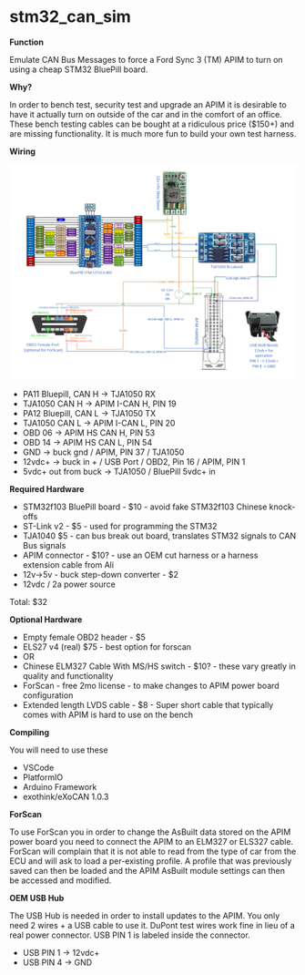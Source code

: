 # stm32_can_sim

**Function**

Emulate CAN Bus Messages to force a Ford Sync 3 (TM) APIM to turn on using a cheap STM32 BluePill board.  

**Why?**

In order to bench test, security test and upgrade an APIM it is desirable to have it actually turn on outside of the car and in the comfort of an office. These bench testing cables can be bought at a ridiculous price ($150+) and are missing functionality. It is much more fun to build your own test harness. 


**Wiring**

![Screenshot](doc/functional_diagram.png)

 - PA11 Bluepill, CAN H -> TJA1050 RX 
 - TJA1050 CAN H -> APIM I-CAN H, PIN 19
 - PA12 Bluepill, CAN L -> TJA1050 TX
 - TJA1050 CAN L -> APIM I-CAN L, PIN 20
 - OBD 06 -> APIM HS CAN H, PIN 53
 - OBD 14 -> APIM HS CAN L, PIN 54
 - GND -> buck gnd / APIM, PIN 37 / TJA1050
 - 12vdc+ -> buck in + / USB Port / OBD2, Pin 16 / APIM, PIN 1
 - 5vdc+ out from buck -> TJA1050 / BluePill 5vdc+ in

**Required Hardware**

 - STM32f103 BluePill board - $10 - avoid fake STM32f103 Chinese knock-offs
 - ST-Link v2 - $5 - used for programming the STM32
 - TJA1040 $5 - can bus break out board, translates STM32 signals to CAN Bus signals 
 - APIM connector - $10? - use an OEM cut harness or a harness extension cable from Ali 
 - 12v->5v  - buck step-down converter - $2
 - 12vdc / 2a power source
 
Total: $32

**Optional Hardware**
 - Empty female OBD2 header - $5
 - ELS27 v4 (real) $75 - best option for forscan
 -  OR
 -  Chinese ELM327 Cable With MS/HS switch - $10? - these vary greatly in quality and functionality
 -  ForScan - free 2mo license - to make changes to APIM power board configuration
 -  Extended length LVDS cable - $8 - Super short cable that typically comes with APIM is hard to use on the bench

**Compiling**

You will need to use these
 - VSCode
 - PlatformIO
 - Arduino Framework 
 - exothink/eXoCAN 1.0.3 
 
**ForScan**

To use ForScan you in order to change the AsBuilt data stored on the APIM power board you need to connect the APIM to an ELM327 or ELS327 cable. 
ForScan will complain that it is not able to read from the type of car from the ECU and will ask to load a per-existing profile. A profile that was previously saved can then be loaded and the APIM AsBuilt module settings can then be accessed and modified.

**OEM USB Hub** 

The USB Hub is needed in order to install updates to the APIM. You only need 2 wires + a USB cable to use it. DuPont test wires work fine in lieu of a real power connector.
USB PIN 1 is labeled inside the connector.
 - USB PIN 1 -> 12vdc+ 
 - USB PIN 4 -> GND
